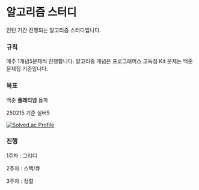 # 알고리즘 스터디

인턴 기간 진행되는 알고리즘 스터디입니다.

### 규칙
매주 1개념5문제씩 진행합니다.
알고리즘 개념은 프로그래머스 고득점 Kit
문제는 백준 문제집 기준입니다.

### 목표
백준 **플래티넘** 돌파

250215 기준 실버5

[![Solved.ac Profile](http://mazassumnida.wtf/api/v2/generate_badge?boj=kimpass189)](https://solved.ac/kimpass189/)

### 진행
1주차 : 그리디

2주차 : 스택/큐

3주차 : 정렬